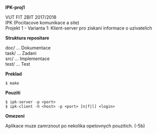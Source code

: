 **IPK-proj1**  

VUT FIT 2BIT 2017/2018  
IPK (Pocitacove komunikace a site)  
Projekt 1 - Varianta 1: Klient-server pro ziskani informace o uzivatelich

**Struktura repositare**  

doc/  ... Dokumentace  
task/ ... Zadani  
src/  ... Implementace  
test/ ... Test

**Preklad**  

    $ make

**Pouziti**  

    $ ipk-server -p <port>  
    $ ipk-client -h <host> -p <port> [n|f|l] <login>

**Omezeni**  

Aplikace muze zamrznout po nekolika opetovnych pouzitich. (-5b)
